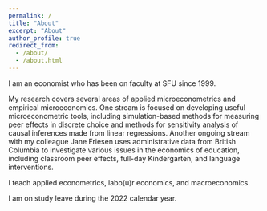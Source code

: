 ```yaml
---
permalink: /
title: "About"
excerpt: "About"
author_profile: true
redirect_from: 
  - /about/
  - /about.html
---
```


I am an economist who has been on faculty at SFU since 1999.

My research covers several areas of applied microeconometrics and empirical microeconomics. One stream is focused on developing
useful microeconometric tools, including simulation-based methods for measuring peer effects in discrete choice and methods for
sensitivity analysis of causal inferences made from linear regressions. Another ongoing stream with
my colleague Jane Friesen uses administrative data from British Columbia to investigate various issues in the economics of
education, including classroom peer effects, full-day Kindergarten, and language interventions. 

I teach applied econometrics, labo(u)r economics, and macroeconomics.

I am on study leave during the 2022 calendar year.

